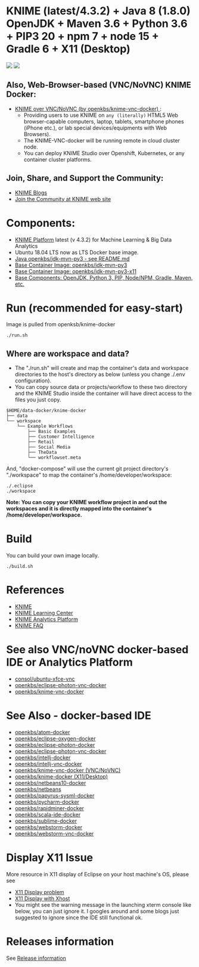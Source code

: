 # KNIME (latest/4.3.2) + Java 8 (1.8.0) OpenJDK + Maven 3.6 + Python 3.6 + PIP3 20 + npm 7 + node 15 + Gradle 6 + X11 (Desktop)

[![](https://images.microbadger.com/badges/image/openkbs/knime-docker.svg)](https://microbadger.com/images/openkbs/knime-docker "Get your own image badge on microbadger.com") [![](https://images.microbadger.com/badges/version/openkbs/knime-docker.svg)](https://microbadger.com/images/openkbs/knime-docker "Get your own version badge on microbadger.com")

## Also, Web-Browser-based (VNC/NoVNC) KNIME Docker: 
* [KNIME over VNC/NoVNC (by openkbs/knime-vnc-docker) ](https://hub.docker.com/r/openkbs/knime-vnc-docker/):
    * Providing users to use KNIME on `any (literally)` HTML5 Web browser-capable computers, laptop, tablets, smartphone phones (iPhone etc.), or lab special devices/equipments with Web Browsers).
    * The KNIME-VNC-docker will be running remote in cloud cluster node.
    * You can deploy KNIME Studio over Openshift, Kubernetes, or any container cluster platforms.

## Join, Share, and Support the Community: 
* [KNIME Blogs](https://www.knime.com/blog)
* [Join the Community at KNIME web site](https://www.knime.com/knime-community)

# Components:
* [KNIME Platform](https://www.knime.com/download-knime-analytics-platform-sdk) latest (v 4.3.2) for Machine Learning & Big Data Analytics
* Ubuntu 18.04 LTS now as LTS Docker base image.
* [Java openkbs/jdk-mvn-py3 - see README.md](https://github.com/DrSnowbird/jdk-mvn-py3/blob/master/README.md)
* [Base Container Image: openkbs/jdk-mvn-py3](https://github.com/DrSnowbird/jdk-mvn-py3)
* [Base Container Image: openkbs/jdk-mvn-py3-x11](https://github.com/DrSnowbird/jdk-mvn-py3-x11)
* [Base Components: OpenJDK, Python 3, PIP, Node/NPM, Gradle, Maven, etc.](https://github.com/DrSnowbird/jdk-mvn-py3#components)
# Run (recommended for easy-start)
Image is pulled from openksb/knime-docker
```
./run.sh
```
## Where are workspace and data?
- The "./run.sh" will create and map the container's data and workspace directories to the host's directory as below (unless you change ./.env configuration).
- You can copy source data or projects/workflow to these two directory and the KNIME Studio inside the container will have direct access to the files you just copy.

```
$HOME/data-docker/knime-docker
├── data
└── workspace
    └── Example Workflows
        ├── Basic Examples
        ├── Customer Intelligence
        ├── Retail
        ├── Social Media
        ├── TheData
        └── workflowset.meta
```

And, "docker-compose" will use the current git project directory's "./workspace" to map the container's /home/developer/workspace:

```
./.eclipse
./workspace
``` 

**Note: You can copy your KNIME workflow project in and out the workspaces and it is directly mapped into the container's /home/developer/workspace.**

# Build
You can build your own image locally.
```
./build.sh
```

# References
* [KNIME](https://www.knime.com)
* [KNIME Learning Center](https://www.knime.com/resources)
* [KNIME Analytics Platform](https://www.knime.com/download-knime-analytics-platform-sdk)
* [KNIME FAQ](https://www.knime.com/faq#q6)

# See also VNC/noVNC docker-based IDE or Analytics Platform
* [consol/ubuntu-xfce-vnc](https://hub.docker.com/r/consol/ubuntu-xfce-vnc/)
* [openkbs/eclipse-photon-vnc-docker](https://hub.docker.com/r/openkbs/eclipse-photon-vnc-docker/)
* [openkbs/knime-vnc-docker](https://hub.docker.com/r/openkbs/knime-vnc-docker/)

# See Also - docker-based IDE
* [openkbs/atom-docker](https://hub.docker.com/r/openkbs/atom-docker/)
* [openkbs/eclipse-oxygen-docker](https://hub.docker.com/r/openkbs/eclipse-oxygen-docker/)
* [openkbs/eclipse-photon-docker](https://hub.docker.com/r/openkbs/eclipse-photon-docker/)
* [openkbs/eclipse-photon-vnc-docker](https://hub.docker.com/r/openkbs/eclipse-photon-vnc-docker/)
* [openkbs/intellj-docker](https://hub.docker.com/r/openkbs/intellij-docker/)
* [openkbs/intellj-vnc-docker](https://hub.docker.com/r/openkbs/intellij-vnc-docker/)
* [openkbs/knime-vnc-docker (VNC/NoVNC)](https://hub.docker.com/r/openkbs/knime-vnc-docker/)
* [openkbs/knime-docker (X11/Desktop)](https://hub.docker.com/r/openkbs/knime-docker/)
* [openkbs/netbeans10-docker](https://hub.docker.com/r/openkbs/netbeans10-docker/)
* [openkbs/netbeans](https://hub.docker.com/r/openkbs/netbeans/)
* [openkbs/papyrus-sysml-docker](https://hub.docker.com/r/openkbs/papyrus-sysml-docker/)
* [openkbs/pycharm-docker](https://hub.docker.com/r/openkbs/pycharm-docker/)
* [openkbs/rapidminer-docker](https://cloud.docker.com/u/openkbs/repository/docker/openkbs/rapidminer-docker)
* [openkbs/scala-ide-docker](https://hub.docker.com/r/openkbs/scala-ide-docker/)
* [openkbs/sublime-docker](https://hub.docker.com/r/openkbs/sublime-docker/)
* [openkbs/webstorm-docker](https://hub.docker.com/r/openkbs/webstorm-docker/)
* [openkbs/webstorm-vnc-docker](https://hub.docker.com/r/openkbs/webstorm-vnc-docker/)

# Display X11 Issue
More resource in X11 display of Eclipse on your host machine's OS, please see
* [X11 Display problem](https://askubuntu.com/questions/871092/failed-to-connect-to-mir-failed-to-connect-to-server-socket-no-such-file-or-di)
* [X11 Display with Xhost](http://www.ethicalhackx.com/fix-gtk-warning-cannot-open-display/)
* You might see the warning message in the launching xterm console like below, you can just ignore it. I googles around and some blogs just suggested to ignore since the IDE still functional ok.

# Releases information
See [Release information](https://github.com/DrSnowbird/jdk-mvn-py3#releases-information)

